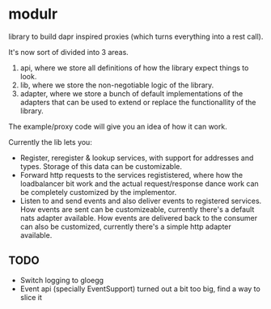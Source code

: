 # modulr
library to build dapr inspired proxies (which turns everything into a rest call).

It's now sort of divided into 3 areas.

1. api, where we store all definitions of how the library expect things to look.
2. lib, where we store the non-negotiable logic of the library.
3. adapter, where we store a bunch of default implementations of the adapters that can be used to extend or replace the functionallity of the library.

The example/proxy code will give you an idea of how it can work.

Currently the lib lets you:

* Register, reregister & lookup services, with support for addresses and types. Storage of this data can be customizable.
* Forward http requests to the services regististered, where how the loadbalancer bit work and the actual request/response dance work can be completely customized by the implementor.
* Listen to and send events and also deliver events to registered services. How events are sent can be customizeable, currently there's a default nats adapter available. How events are delivered back to the consumer can also be customized, currently there's a simple http adapter available.

## TODO

* Switch logging to gloegg
* Event api (specially EventSupport) turned out a bit too big, find a way to slice it
